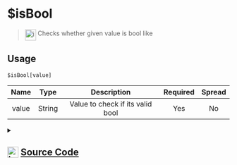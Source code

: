 # $isBool
> <img align="top" src="https://upload.wikimedia.org/wikipedia/commons/thumb/e/e4/Infobox_info_icon.svg/160px-Infobox_info_icon.svg.png?20150409153300" alt="image" width="25" height="auto"> Checks whether given value is bool like
## Usage
```
$isBool[value]
```
| Name | Type | Description | Required | Spread
| :---: | :---: | :---: | :---: | :---: |
value | String | Value to check if its valid bool | Yes | No
<details>
<summary>
    
## <img align="top" src="https://cdn4.iconfinder.com/data/icons/iconsimple-logotypes/512/github-512.png" alt="image" width="25" height="auto">  [Source Code](https://github.com/tryforge/ForgeScript-V2/blob/main/src/native/isBool.ts)
    
</summary>
    
```ts
import { ArgType, NativeFunction, Return } from "../structures"

export default new NativeFunction({
    name: "$isBool",
    version: "1.0.6",
    description: "Checks whether given value is bool like",
    brackets: true,
    unwrap: true,
    args: [
        {
            name: "value",
            description: "Value to check if its valid bool",
            rest: false,
            required: true,
            type: ArgType.String
        }
    ],
    execute(ctx, [ v ]) {
        return Return.success(v === "true" || v === "false")
    },
})
```
    
</details>